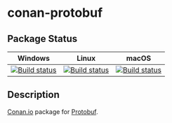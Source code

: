 # conan-protobuf

## Package Status

| Windows | Linux | macOS |
|:-------:|:-----:|:-----:|
|[![Build status](https://ci.appveyor.com/api/projects/status/23yrp5enodv6mwtr/branch/testing%2F3.15.4?svg=true)](https://ci.appveyor.com/project/SpaceIm/conan-protobuf)|[![Build status](https://github.com/SpaceIm/conan-protobuf/workflows/.github/workflows/linux.yml/badge.svg?branch=testing%2F3.15.4)](https://github.com/SpaceIm/conan-protobuf/actions/workflows/linux.yml?query=branch%3Atesting%2F3.15.4)|[![Build status](https://github.com/SpaceIm/conan-protobuf/workflows/.github/workflows/macos.yml/badge.svg?branch=testing%2F3.15.4)](https://github.com/SpaceIm/conan-protobuf/actions/workflows/macos.yml?query=branch%3Atesting%2F3.15.4)|

## Description

[Conan.io](https://conan.io) package for [Protobuf](https://github.com/protocolbuffers/protobuf).
